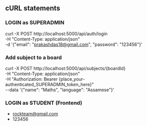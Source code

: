 ## cURL statements

### LOGIN as SUPERADMIN

curl -X POST http://localhost:5000/api/auth/login \
-H "Content-Type: application/json" \
-d '{"email": "prakashdas18@gmail.com", "password": "123456"}'


### Add subject to a board

curl -X POST http://localhost:5000/api/subjects/{boardId} \
     -H "Content-Type: application/json" \
     -H "Authorization: Bearer {place_your-authenticated_SUPERADMIN_token_here}" \
     --data '{"name": "Maths", "language": "Assamese"}'



### LOGIN as STUDENT (Frontend)
 - rockteam@gmail.com
 - 123456

